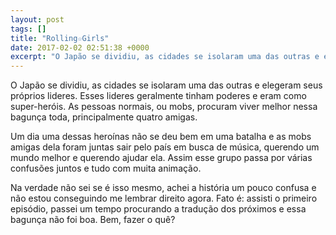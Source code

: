 ```yaml
---
layout: post
tags: []
title: "Rolling☆Girls"
date: 2017-02-02 02:51:38 +0000
excerpt: "O Japão se dividiu, as cidades se isolaram uma das outras e elegeram seus próprios lideres. Esses lideres geralmente tinham poderes e eram..."
---
```


O Japão se dividiu, as cidades se isolaram uma das outras e elegeram seus próprios lideres. Esses lideres geralmente tinham poderes e eram como super-heróis. As pessoas normais, ou mobs, procuram viver melhor nessa bagunça toda, principalmente quatro amigas.

Um dia uma dessas heroínas não se deu bem em uma batalha e as mobs amigas dela foram juntas sair pelo país em busca de música, querendo um mundo melhor e querendo ajudar ela. Assim esse grupo passa por várias confusões juntos e tudo com muita animação.

Na verdade não sei se é isso mesmo, achei a história um pouco confusa e não estou conseguindo me lembrar direito agora. Fato é: assisti o primeiro episódio, passei um tempo procurando a tradução dos próximos e essa bagunça não foi boa. Bem, fazer o quê?
